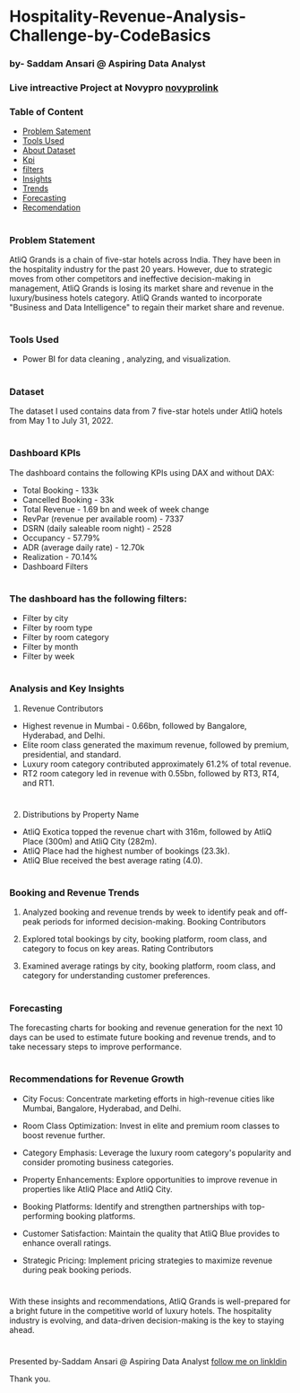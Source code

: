 # Hospitality-Revenue-Analysis-Challenge-by-CodeBasics
### by- Saddam Ansari @ Aspiring Data Analyst

### Live intreactive Project at Novypro [novyprolink](https://www.novypro.com/project/hospitality-revenue-analysis-by-saddam-analyst-power-bi)

### Table of Content 
- [Problem Satement](#problem-statement)
- [Tools Used](#tools-used)
- [About Dataset](#dataset)
- [Kpi](#dashboard-kpis)
- [filters](#the-dashboard-has-the-following-filters)
- [Insights](#analysis-and-key-insights)
- [Trends](#booking-and-revenue-trends)
- [Forecasting](#forecasting)
- [Recomendation](#recommendations-for-revenue-growth)
#

### Problem Statement
AtliQ Grands is a chain of five-star hotels across India. They have been in the hospitality industry for the past 20 years. However, due to strategic moves from other competitors and ineffective decision-making in management, AtliQ Grands is losing its market share and revenue in the luxury/business hotels category. AtliQ Grands wanted to incorporate "Business and Data Intelligence" to regain their market share and revenue.
#

### Tools Used
 - Power BI for data cleaning , analyzing, and visualization.

#
### Dataset
The dataset I used contains data from 7 five-star hotels under AtliQ hotels  from May 1 to July 31, 2022.
#

### Dashboard KPIs
The dashboard contains the following KPIs using DAX and without DAX:
 - Total Booking - 133k
 - Cancelled Booking - 33k
 - Total Revenue - 1.69 bn and week of week change
 - RevPar (revenue per available room) - 7337
 - DSRN (daily saleable room night) - 2528
 - Occupancy - 57.79%
 - ADR (average daily rate) - 12.70k
 - Realization - 70.14%
 - Dashboard Filters
#

### The dashboard has the following filters:
 - Filter by city
 - Filter by room type
 - Filter by room category
 - Filter by month
 - Filter by week

#
### Analysis and Key Insights
1. Revenue Contributors
  - Highest revenue in Mumbai - 0.66bn, followed by Bangalore, Hyderabad, and Delhi.
  - Elite room class generated the maximum revenue, followed by premium, presidential, and standard.
  - Luxury room category contributed approximately 61.2% of total revenue.
  - RT2 room category led in revenue with 0.55bn, followed by RT3, RT4, and RT1.

#

2. Distributions by Property Name
  - AtliQ Exotica topped the revenue chart with 316m, followed by AtliQ Place (300m) and AtliQ City (282m).
  - AtliQ Place had the highest number of bookings (23.3k).
  - AtliQ Blue received the best average rating (4.0).

#
### Booking and Revenue Trends

1. Analyzed booking and revenue trends by week to identify peak and off-peak periods for informed decision-making.
Booking Contributors

2. Explored total bookings by city, booking platform, room class, and category to focus on key areas.
Rating Contributors

3. Examined average ratings by city, booking platform, room class, and category for understanding customer preferences.
#

### Forecasting
The forecasting charts for booking and revenue generation for the next 10 days can be used to estimate future booking and revenue trends, and to take necessary steps to improve performance.

#

### Recommendations for Revenue Growth

- City Focus: Concentrate marketing efforts in high-revenue cities like Mumbai, Bangalore, Hyderabad, and Delhi.

- Room Class Optimization: Invest in elite and premium room classes to boost revenue further.

- Category Emphasis: Leverage the luxury room category's popularity and consider promoting business categories.

- Property Enhancements: Explore opportunities to improve revenue in properties like AtliQ Place and AtliQ City.

- Booking Platforms: Identify and strengthen partnerships with top-performing booking platforms.

- Customer Satisfaction: Maintain the quality that AtliQ Blue provides to enhance overall ratings.

- Strategic Pricing: Implement pricing strategies to maximize revenue during peak booking periods.
#

With these insights and recommendations, AtliQ Grands is well-prepared for a bright future in the competitive world of luxury hotels. The hospitality industry is evolving, and data-driven decision-making is the key to staying ahead.

#
Presented by-Saddam Ansari @ Aspiring Data Analyst [follow me on linkldin](https://www.linkedin.com/in/saddam-ansari-dataanalyst/?lipi=urn%3Ali%3Apage%3Ad_flagship3_feed%3BQMtjynChTOiW%2FTeSiTgR4g%3D%3D)

Thank you.
